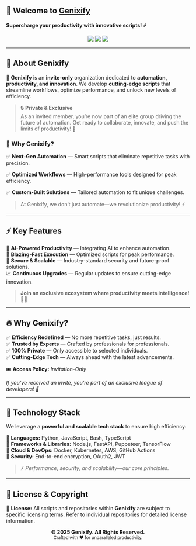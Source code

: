 <!-- Genixify - README.md -->

## 🚀 Welcome to <a href="https://github.com/Genixify">Genixify</a>

<p>
  <strong>Supercharge your productivity with innovative scripts! ⚡</strong>
</p>

<div align="center">
  <img src="https://img.shields.io/badge/🔒Private%20&%20Exclusive-Organization-blue?style=for-the-badge">
  <img src="https://img.shields.io/github/followers/ayusharyaneth?style=social">
  <img src="https://img.shields.io/github/stars/Genixify?style=social">
</div>

---
<!-- Genixify - About -->
## 🌟 About Genixify  

🚀 **Genixify** is an **invite-only** organization dedicated to **automation, productivity, and innovation**. We develop **cutting-edge scripts** that streamline workflows, optimize performance, and unlock new levels of efficiency.  

> 🔒 **Private & Exclusive**  
> As an invited member, you’re now part of an elite group driving the future of automation. Get ready to collaborate, innovate, and push the limits of productivity! 🚀 

### 🚀 Why Genixify?

✅ **Next-Gen Automation** — Smart scripts that eliminate repetitive tasks with precision.

✅ **Optimized Workflows** — High-performance tools designed for peak efficiency.

✅ **Custom-Built Solutions** — Tailored automation to fit unique challenges.

> At Genixify, we don’t just automate—we revolutionize productivity! ⚡


---

## ⚡ Key Features  

🎯 **AI-Powered Productivity** — Integrating AI to enhance automation.  
🚀 **Blazing-Fast Execution** — Optimized scripts for peak performance.  
🔐 **Secure & Scalable** — Industry-standard security and future-proof solutions.  
📈 **Continuous Upgrades** — Regular updates to ensure cutting-edge innovation.  

> **Join an exclusive ecosystem where productivity meets intelligence!** 🧠✨  

---

## 🔥 Why Genixify?  

✅ **Efficiency Redefined** — No more repetitive tasks, just results.  
✅ **Trusted by Experts** — Crafted by professionals for professionals.  
✅ **100% Private** — Only accessible to selected individuals.  
✅ **Cutting-Edge Tech** — Always ahead with the latest advancements.  

🎟 **Access Policy:** _Invitation-Only_  

_If you've received an invite, you're part of an exclusive league of developers! 🎉_

---

## 🚀 Technology Stack  

We leverage a **powerful and scalable tech stack** to ensure high efficiency:  

🔹 **Languages:** Python, JavaScript, Bash, TypeScript  
🔹 **Frameworks & Libraries:** Node.js, FastAPI, Puppeteer, TensorFlow  
🔹 **Cloud & DevOps:** Docker, Kubernetes, AWS, GitHub Actions  
🔹 **Security:** End-to-end encryption, OAuth2, JWT  

> ⚡ _Performance, security, and scalability—our core principles._  

---

## 📜 License & Copyright  

📄 **License:** All scripts and repositories within **Genixify** are subject to specific licensing terms. Refer to individual repositories for detailed license information.  

<div align="center">
  <strong>© 2025 Genixify. All Rights Reserved.</strong>  
  <br>  
  <small>Crafted with ❤️ for unparalleled productivity.</small>
</div>
